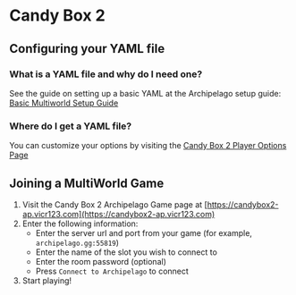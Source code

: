 # Candy Box 2

## Configuring your YAML file

### What is a YAML file and why do I need one?

See the guide on setting up a basic YAML at the Archipelago setup
guide: [Basic Multiworld Setup Guide](/tutorial/Archipelago/setup/en)

### Where do I get a YAML file?

You can customize your options by visiting the [Candy Box 2 Player Options Page](../player-options)

## Joining a MultiWorld Game

1. Visit the Candy Box 2 Archipelago Game page at [https://candybox2-ap.vicr123.com](https://candybox2-ap.vicr123.com)
2. Enter the following information:
    - Enter the server url and port from your game (for example, `archipelago.gg:55819`)
    - Enter the name of the slot you wish to connect to
    - Enter the room password (optional)
    - Press `Connect to Archipelago` to connect
3. Start playing!
